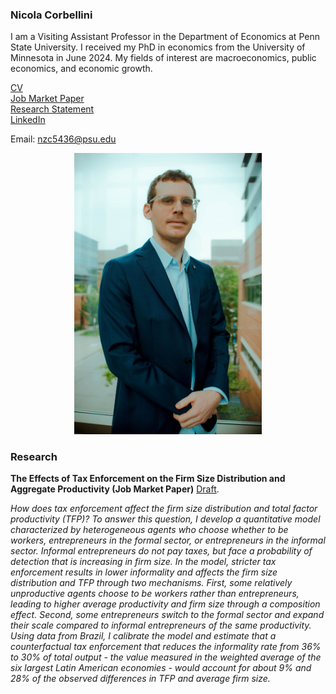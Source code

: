 ### Nicola Corbellini
I am a Visiting Assistant Professor in the Department of Economics at Penn State University. I received my PhD in economics from the University of Minnesota in June 2024.
My fields of interest are macroeconomics, public economics, and economic growth.

[CV](/assets/Nicola_Corbellini_CV.pdf)  
[Job Market Paper](/assets/Job_Market_Paper.pdf)  
[Research Statement](/assets/Research_Statement.pdf)  
[LinkedIn](https://www.linkedin.com/in/nicola-corbellini-a31456125)

Email: [nzc5436@psu.edu](mailto:nzc5436@psu.edu)


<p align="center">
  <img src="/assets/Picture.jpg" width="300" title="">
</p>

### **Research** 
**The Effects of Tax Enforcement on the Firm Size Distribution and Aggregate Productivity (Job Market Paper)** [Draft](/assets/Job_Market_Paper.pdf).

_How does tax enforcement affect the firm size distribution and total factor productivity (TFP)? To answer this question, I develop a quantitative model characterized by heterogeneous agents who choose whether to be workers, entrepreneurs in the formal sector, or entrepreneurs in the informal sector. Informal entrepreneurs do not pay taxes, but face a probability of detection that is increasing in firm size. In the model, stricter tax enforcement results in lower informality and affects the firm size distribution and TFP through two mechanisms. First, some relatively unproductive agents choose to be workers rather than entrepreneurs, leading to higher average productivity and firm size through a composition effect. Second, some entrepreneurs switch to the formal sector and expand their scale compared to informal entrepreneurs of the same productivity. Using data from Brazil, I calibrate the model and estimate that a counterfactual tax enforcement that reduces the informality rate from 36% to 30% of total output - the value measured in the weighted average of the six largest Latin American economies - would account for about 9% and 28% of the observed differences in TFP and average firm size._


 
